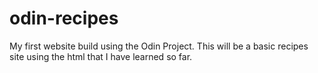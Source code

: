 # odin-recipes
My first website build using the Odin Project.
This will be a basic recipes site using the html that I have learned so far.

